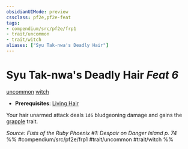 ```yaml
---
obsidianUIMode: preview
cssclass: pf2e,pf2e-feat
tags:
- compendium/src/pf2e/frp1
- trait/uncommon
- trait/witch
aliases: ["Syu Tak-nwa's Deadly Hair"]
---
```

# Syu Tak-nwa's Deadly Hair  *Feat 6*  
[uncommon](../../Rules/traits/uncommon.md)  [witch](../../Rules/traits/witch-apg.md)  

- **Prerequisites**: [Living Hair](living-hair-apg.md)

Your hair unarmed attack deals `1d6` bludgeoning damage and gains the [grapple](../../Rules/traits/grapple.md) trait.

*Source: Fists of the Ruby Phoenix #1: Despair on Danger Island p. 74*  
%% #compendium/src/pf2e/frp1 #trait/uncommon #trait/witch %%